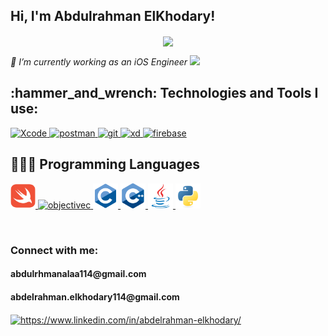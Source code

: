 <h2> Hi, I'm Abdulrahman ElKhodary! </h2>
<p style="text-align:center;"> <img align='center' src="https://simplepassivecashflow.com/wp-content/uploads/2017/11/Work-Fun.gif" width="350"></p>
<p><em> 🔭 I’m currently working as an iOS Engineer <img src="https://media.giphy.com/media/WUlplcMpOCEmTGBtBW/giphy.gif" width="30"> </em></p>
<h2 align="left">:hammer_and_wrench: Technologies and Tools I use:</h2>
<p align="left">
	<a href="https://developer.apple.com/xcode/"      target="_blank" rel="noreferrer"> <img src="https://cdn.jsdelivr.net/gh/devicons/devicon/icons/xcode/xcode-original.svg" alt="Xcode"    width="40" height="40"/> </a>
	<a href="https://postman.com"                     target="_blank" rel="noreferrer"> <img src="https://www.vectorlogo.zone/logos/getpostman/getpostman-icon.svg"            alt="postman"  width="40" height="40"/> </a>
	<a href="https://git-scm.com/"                    target="_blank" rel="noreferrer"> <img src="https://www.vectorlogo.zone/logos/git-scm/git-scm-icon.svg"                  alt="git"      width="40" height="40"/> </a>
	<a href="https://www.adobe.com/products/xd.html"  target="_blank" rel="noreferrer"> <img src="https://cdn.worldvectorlogo.com/logos/adobe-xd.svg"                          alt="xd"       width="40" height="40"/> </a> 
	<a href="https://firebase.google.com/"            target="_blank" rel="noreferrer"> <img src="https://www.vectorlogo.zone/logos/firebase/firebase-icon.svg"                alt="firebase" width="40" height="40"/> </a>
</p>
<h2 align="left">👨🏻‍💻 Programming Languages </h2>
	<p align="left">
		<a href="https://developer.apple.com/swift/"                                                                                                  target="_blank" rel="noreferrer"> <img src="https://raw.githubusercontent.com/devicons/devicon/master/icons/swift/swift-original.svg"         alt="swift"       width="40" height="40"/> </a> 
		<a href="https://developer.apple.com/library/archive/documentation/Cocoa/Conceptual/ProgrammingWithObjectiveC/Introduction/Introduction.html" target="_blank" rel="noreferrer"> <img src="https://www.vectorlogo.zone/logos/apple_objectivec/apple_objectivec-icon.svg"                     alt="objectivec"  width="40" height="40"/> </a>
		<a href="https://www.cprogramming.com/"                                                                                                       target="_blank" rel="noreferrer"> <img src="https://raw.githubusercontent.com/devicons/devicon/master/icons/c/c-original.svg"                 alt="c"           width="40" height="40"/> </a> 
		<a href="https://www.w3schools.com/cpp/"                                                                                                      target="_blank" rel="noreferrer"> <img src="https://raw.githubusercontent.com/devicons/devicon/master/icons/cplusplus/cplusplus-original.svg" alt="c++"         width="40" height="40"/> </a>
		<a href="https://www.java.com"                                                                                                                target="_blank" rel="noreferrer"> <img src="https://raw.githubusercontent.com/devicons/devicon/master/icons/java/java-original.svg"           alt="java"        width="40" height="40"/> </a> 
		<a href="https://www.python.org"                                                                                                              target="_blank" rel="noreferrer"> <img src="https://raw.githubusercontent.com/devicons/devicon/master/icons/python/python-original.svg"       alt="python"      width="40" height="40"/> </a> 
	</p>
<br>
<h3 align="left">Connect with me:</h3>
<p align="left">
	<h4>abdulrhmanalaa114@gmail.com</h4>
	<h4>abdelrahman.elkhodary114@gmail.com</h4>
	<a href="https://www.linkedin.com/in/abdelrahman-elkhodary/" target="blank"> <img align="center" src="https://raw.githubusercontent.com/rahuldkjain/github-profile-readme-generator/master/src/images/icons/Social/linked-in-alt.svg" alt="https://www.linkedin.com/in/abdelrahman-elkhodary/" height="30" width="40" /></a>
<!-- 	<a href="" target="blank"> <img align="center" src="" alt="" height="40" width="40" /></a> -->


</p>
